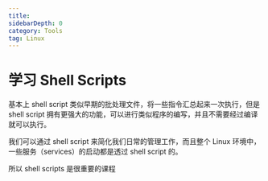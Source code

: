 ```yaml
---
title: 
sidebarDepth: 0 
category: Tools 
tag: Linux
---
```

# 学习 Shell Scripts

基本上 shell script 类似早期的批处理文件，将一些指令汇总起来一次执行，但是 shell script 拥有更强大的功能，可以进行类似程序的编写，并且不需要经过编译就可以执行。

我们可以通过 shell script 来简化我们日常的管理工作，而且整个 Linux 环境中，一些服务（services）的启动都是透过 shell script 的。

所以 shell scripts 是很重要的课程